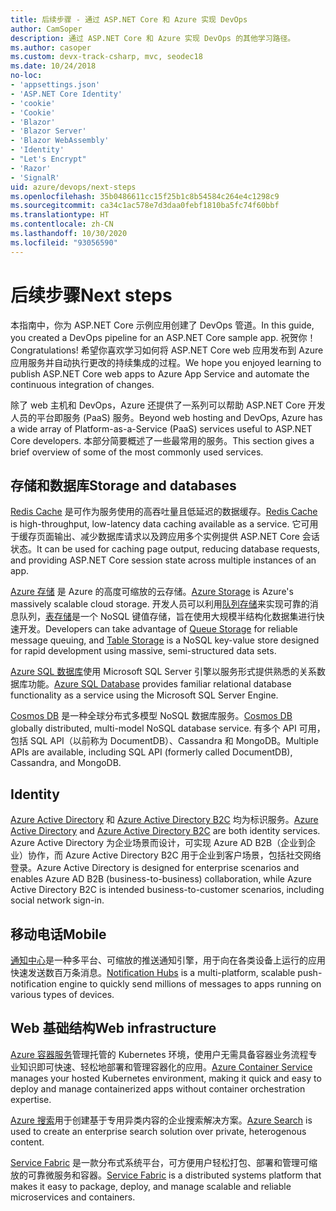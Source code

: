 ```yaml
---
title: 后续步骤 - 通过 ASP.NET Core 和 Azure 实现 DevOps
author: CamSoper
description: 通过 ASP.NET Core 和 Azure 实现 DevOps 的其他学习路径。
ms.author: casoper
ms.custom: devx-track-csharp, mvc, seodec18
ms.date: 10/24/2018
no-loc:
- 'appsettings.json'
- 'ASP.NET Core Identity'
- 'cookie'
- 'Cookie'
- 'Blazor'
- 'Blazor Server'
- 'Blazor WebAssembly'
- 'Identity'
- "Let's Encrypt"
- 'Razor'
- 'SignalR'
uid: azure/devops/next-steps
ms.openlocfilehash: 35b0486611cc15f25b1c8b54584c264e4c1298c9
ms.sourcegitcommit: ca34c1ac578e7d3daa0febf1810ba5fc74f60bbf
ms.translationtype: HT
ms.contentlocale: zh-CN
ms.lasthandoff: 10/30/2020
ms.locfileid: "93056590"
---
```

# <a name="next-steps"></a><span data-ttu-id="b8aa7-103">后续步骤</span><span class="sxs-lookup"><span data-stu-id="b8aa7-103">Next steps</span></span>

<span data-ttu-id="b8aa7-104">本指南中，你为 ASP.NET Core 示例应用创建了 DevOps 管道。</span><span class="sxs-lookup"><span data-stu-id="b8aa7-104">In this guide, you created a DevOps pipeline for an ASP.NET Core sample app.</span></span> <span data-ttu-id="b8aa7-105">祝贺你！</span><span class="sxs-lookup"><span data-stu-id="b8aa7-105">Congratulations!</span></span> <span data-ttu-id="b8aa7-106">希望你喜欢学习如何将 ASP.NET Core web 应用发布到 Azure 应用服务并自动执行更改的持续集成的过程。</span><span class="sxs-lookup"><span data-stu-id="b8aa7-106">We hope you enjoyed learning to publish ASP.NET Core web apps to Azure App Service and automate the continuous integration of changes.</span></span>

<span data-ttu-id="b8aa7-107">除了 web 主机和 DevOps，Azure 还提供了一系列可以帮助 ASP.NET Core 开发人员的平台即服务 (PaaS) 服务。</span><span class="sxs-lookup"><span data-stu-id="b8aa7-107">Beyond web hosting and DevOps, Azure has a wide array of Platform-as-a-Service (PaaS) services useful to ASP.NET Core developers.</span></span> <span data-ttu-id="b8aa7-108">本部分简要概述了一些最常用的服务。</span><span class="sxs-lookup"><span data-stu-id="b8aa7-108">This section gives a brief overview of some of the most commonly used services.</span></span>

## <a name="storage-and-databases"></a><span data-ttu-id="b8aa7-109">存储和数据库</span><span class="sxs-lookup"><span data-stu-id="b8aa7-109">Storage and databases</span></span>

<span data-ttu-id="b8aa7-110">[Redis Cache](/azure/redis-cache/) 是​​可作为服务使用的高吞吐量且低延迟的数据缓存。</span><span class="sxs-lookup"><span data-stu-id="b8aa7-110">[Redis Cache](/azure/redis-cache/) is high-throughput, low-latency data caching available as a service.</span></span> <span data-ttu-id="b8aa7-111">它可用于缓存页面输出、减少数据库请求以及跨应用多个实例提供 ASP.NET Core 会话状态。</span><span class="sxs-lookup"><span data-stu-id="b8aa7-111">It can be used for caching page output, reducing database requests, and providing ASP.NET Core session state across multiple instances of an app.</span></span>

<span data-ttu-id="b8aa7-112">[Azure 存储](/azure/storage/) 是 Azure 的高度可缩放的云存储。</span><span class="sxs-lookup"><span data-stu-id="b8aa7-112">[Azure Storage](/azure/storage/) is Azure's massively scalable cloud storage.</span></span> <span data-ttu-id="b8aa7-113">开发人员可以利用[队列存储](/azure/storage/queues/storage-queues-introduction)来实现可靠的消息队列，[表存储](/azure/storage/tables/table-storage-overview)是一个 NoSQL 键值存储，旨在使用大规模半结构化数据集进行快速开发。</span><span class="sxs-lookup"><span data-stu-id="b8aa7-113">Developers can take advantage of [Queue Storage](/azure/storage/queues/storage-queues-introduction) for reliable message queuing, and [Table Storage](/azure/storage/tables/table-storage-overview) is a NoSQL key-value store designed for rapid development using massive, semi-structured data sets.</span></span>

<span data-ttu-id="b8aa7-114">[Azure SQL 数据库](/azure/sql-database/)使用 Microsoft SQL Server 引擎以服务形式提供熟悉的关系数据库功能。</span><span class="sxs-lookup"><span data-stu-id="b8aa7-114">[Azure SQL Database](/azure/sql-database/) provides familiar relational database functionality as a service using the Microsoft SQL Server Engine.</span></span>

<span data-ttu-id="b8aa7-115">[Cosmos DB](/azure/cosmos-db/) 是一种全球分布式多模型 NoSQL 数据库服务。</span><span class="sxs-lookup"><span data-stu-id="b8aa7-115">[Cosmos DB](/azure/cosmos-db/) globally distributed, multi-model NoSQL database service.</span></span> <span data-ttu-id="b8aa7-116">有多个 API 可用，包括 SQL API（以前称为 DocumentDB）、Cassandra 和 MongoDB。</span><span class="sxs-lookup"><span data-stu-id="b8aa7-116">Multiple APIs are available, including SQL API (formerly called DocumentDB), Cassandra, and MongoDB.</span></span>

## Identity

<span data-ttu-id="b8aa7-117">[Azure Active Directory](/azure/active-directory/) 和 [Azure Active Directory B2C](/azure/active-directory-b2c/) 均为标识服务。</span><span class="sxs-lookup"><span data-stu-id="b8aa7-117">[Azure Active Directory](/azure/active-directory/) and [Azure Active Directory B2C](/azure/active-directory-b2c/) are both identity services.</span></span> <span data-ttu-id="b8aa7-118">Azure Active Directory 为企业场景而设计，可实现 Azure AD B2B（企业到企业）协作，而 Azure Active Directory B2C 用于企业到客户场景，包括社交网络登录。</span><span class="sxs-lookup"><span data-stu-id="b8aa7-118">Azure Active Directory is designed for enterprise scenarios and enables Azure AD B2B (business-to-business) collaboration, while Azure Active Directory B2C is intended business-to-customer scenarios, including social network sign-in.</span></span>

## <a name="mobile"></a><span data-ttu-id="b8aa7-119">移动电话</span><span class="sxs-lookup"><span data-stu-id="b8aa7-119">Mobile</span></span>

<span data-ttu-id="b8aa7-120">[通知中心](/azure/notification-hubs/)是一种多平台、可缩放的推送通知引擎，用于向在各类设备上运行的应用快速发送数百万条消息。</span><span class="sxs-lookup"><span data-stu-id="b8aa7-120">[Notification Hubs](/azure/notification-hubs/) is a multi-platform, scalable push-notification engine to quickly send millions of messages to apps running on various types of devices.</span></span>

## <a name="web-infrastructure"></a><span data-ttu-id="b8aa7-121">Web 基础结构</span><span class="sxs-lookup"><span data-stu-id="b8aa7-121">Web infrastructure</span></span>

<span data-ttu-id="b8aa7-122">[Azure 容器服务](/azure/aks/)管理托管的 Kubernetes 环境，使用户无需具备容器业务流程专业知识即可快速、轻松地部署和管理容器化的应用。</span><span class="sxs-lookup"><span data-stu-id="b8aa7-122">[Azure Container Service](/azure/aks/) manages your hosted Kubernetes environment, making it quick and easy to deploy and manage containerized apps without container orchestration expertise.</span></span>

<span data-ttu-id="b8aa7-123">[Azure 搜索](/azure/search/)用于创建基于专用异类内容的企业搜索解决方案。</span><span class="sxs-lookup"><span data-stu-id="b8aa7-123">[Azure Search](/azure/search/) is used to create an enterprise search solution over private, heterogenous content.</span></span>

<span data-ttu-id="b8aa7-124">[Service Fabric](/azure/service-fabric/) 是一款分布式系统平台，可方便用户轻松打包、部署和管理可缩放的可靠微服务和容器。</span><span class="sxs-lookup"><span data-stu-id="b8aa7-124">[Service Fabric](/azure/service-fabric/) is a distributed systems platform that makes it easy to package, deploy, and manage scalable and reliable microservices and containers.</span></span>
